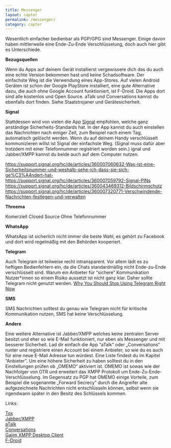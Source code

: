 ```yaml
---
title: Messenger
layout: capter
permalink: /messenger/
category: capter
---
```

Wesentlich einfacher bedienbar als PGP/GPG sind Messenger. Einige davon haben mittlerweile eine Ende-Zu-Ende Verschlüsselung, doch auch hier gibt es Unterschiede.

__Bezugsquellen__

Wenn du Apps auf deinem Gerät installierst vergewissere dich das du auch eine echte Version bekommen hast und keine Schadsoftware. Der einfachste Weg ist die Verwendung eines App-Stores. Auf vielen Android Geräten ist schon der Google PlayStore installiert, eine gute Alternative dazu, die auch ohne Google Account funktioniert, ist F-Droid. Die Apps dort sind alle kostenlos und Open Source. aTalk und Conversations kannst du ebenfalls dort finden. 
Siehe Staatstrojaner und Gerätesicherheit.

__Signal__

Stattdessen wird von vielen die App [Signal](https://www.signal.org) empfohlen, welche ganz anständige Sicherheits-Standards hat. In der App kannst du auch einstellen das Nachrichten nach einiger Zeit, zum Beispiel nach einem Tag, automatisch gelöscht werden. Wenn du auf deinem Handy verschlüsselt kommunizieren willst ist Signal der einfachste Weg.
(Signal muss dafür aber trotzdem mit einer Telefonnummer registriert worden sein.)
ignal und Jabber/XMPP kannst du beide auch auf dem Computer nutzen.  

https://support.signal.org/hc/de/articles/360007060632-Was-ist-eine-Sicherheitsnummer-und-weshalb-sehe-ich-dass-sie-sich-ge%C3%A4ndert-hat-
https://support.signal.org/hc/de/articles/360007059792-Signal-PINs
https://support.signal.org/hc/de/articles/360043469312-Bildschirmschutz
https://support.signal.org/hc/de/articles/360007320771-Verschwindende-Nachrichten-festlegen-und-verwalten

__Threema__

Komerziell
Closed Source
Ohne Telefonnummer

__WhatsApp__

WhatsApp ist sicherlich nicht immer die beste Wahl, es gehört zu Facebook und dort wird regelmäßig mit den Behörden kooperiert.

__Telegram__

Auch Telegram ist teilweise recht intransparent. Vor allem lädt es zu heftigen Bedienfehlern ein, da die Chats standardmäßig nicht Ende-zu-Ende verschlüsselt sind. Warum ein Anbieter für “sichere” Kommunikation Nutzer*innen so einem Risiko aussetzt ist nicht ganz klar. Daher sollte Telegram nicht genutzt werden. 
[Why You Should Stop Using Telegram Right Now](https://gizmodo.com/why-you-should-stop-using-telegram-right-now-1782557415)<br>

__SMS__

SMS Nachrichten solltest du genau wie Telegram nicht für kritische Kommunikation nutzen, SMS hat keine Verschlüsselung.

__Andere__

Eine weitere Alternative ist Jabber/XMPP welches keine zentralen Server besitzt und eher so wie E-Mail funktioniert, nur eben als Messenger und mit besserer Sicherheit. Lad dir einfach die App “aTalk“ oder „Conversations“ runter und registriere einen Account bei einem Anbieter, so wie du es auch für eine neue E-Mail Adresse tun würdest. Eine Liste findest du im Kapitel “Anbieter”. Um eine höhere Sicherheit zu haben solltest du in den Einstellungen prüfen ob „OMEMO“ aktiviert ist. OMEMO ist sowas wie der Nachfolger von OTR und erweitert das XMPP Protokoll um Ende-Zu-Ende-Verschlüsselung. Im Gegensatz zu PGP hat OMEMO einige Vorteile, zum Beispiel die sogenannte „Forward Secrecy“ durch die Angreifer alte aufgezeichnete Nachrichten nicht entschlüsseln können, selbst wenn sie irgendwann später in den Besitz des Schlüssels kommen.



Links:<br>

[Tox](https://qtox.github.io/)<br>
[Jabber/XMPP](https://xmpp.org/software/clients.html)<br>
[aTalk](https://atalk.sytes.net/)<br>
[Conversations](https://f-droid.org/en/packages/eu.siacs.conversations/)<br>
[Gajim XMPP Desktop Client](https://gajim.org/)<br>
[F-Droid](https://f-droid.org/)<br>
